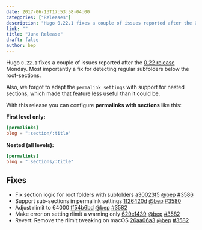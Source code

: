 ```yaml
---
date: 2017-06-13T17:53:58-04:00
categories: ["Releases"]
description: "Hugo 0.22.1 fixes a couple of issues reported after the 0.22 release"
link: ""
title: "June Release"
draft: false
author: bep
---
```


Hugo `0.22.1` fixes a couple of issues reported after the [0.22 release](https://github.com/gohugoio/hugo/releases/tag/v0.22) Monday. Most importantly a fix for detecting regular subfolders below the root-sections.

Also, we forgot to adapt the `permalink settings` with support for nested sections, which made that feature less useful than it could be.

With this release you can configure **permalinks with sections** like this:

**First level only:**

```toml
[permalinks]
blog = ":section/:title"
```

**Nested (all levels):**

```toml
[permalinks]
blog = ":sections/:title"
```
## Fixes

* Fix section logic for root folders with subfolders [a30023f5](https://github.com/gohugoio/hugo/commit/a30023f5cbafd06034807255181a5b7b17f3c25f) [@bep](https://github.com/bep) [#3586](https://github.com/gohugoio/hugo/issues/3586) 
* Support sub-sections in permalink settings [1f26420d](https://github.com/gohugoio/hugo/commit/1f26420d392a5ab4c7b7fe1911c0268b45d01ab8) [@bep](https://github.com/bep) [#3580](https://github.com/gohugoio/hugo/issues/3580) 
* Adjust rlimit to 64000 [ff54b6bd](https://github.com/gohugoio/hugo/commit/ff54b6bddcefab45339d8dc2b13776b92bdc04b9) [@bep](https://github.com/bep) [#3582](https://github.com/gohugoio/hugo/issues/3582) 
* Make error on setting rlimit a warning only [629e1439](https://github.com/gohugoio/hugo/commit/629e1439e819a7118ae483381d4634f16d3474dd) [@bep](https://github.com/bep) [#3582](https://github.com/gohugoio/hugo/issues/3582) 
* Revert: Remove the rlimit tweaking on macOS [26aa06a3](https://github.com/gohugoio/hugo/commit/26aa06a3db57ab7134a900d641fa2976f7971520) [@bep](https://github.com/bep) [#3582](https://github.com/gohugoio/hugo/issues/3582)